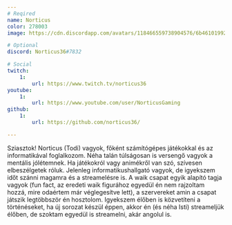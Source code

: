 ```yaml
---
# Reqired
name: Norticus
color: 278003
image: https://cdn.discordapp.com/avatars/118466559738904576/6b4610199259efab8493cafb3e049938.webp

# Optional
discord: Norticus36#7832

# Social
twitch: 
    1:
        url: https://www.twitch.tv/norticus36
youtube: 
    1: 
        url: https://www.youtube.com/user/NorticusGaming
github:
    1:
        url: https://github.com/norticus36/

---
```


Sziasztok! Norticus (Todi) vagyok, főként számítógépes játékokkal és az informatikával foglalkozom. Néha talán túlságosan is versengő vagyok a mentális jólétemnek. Ha játékokról vagy animékről van szó, szívesen elbeszélgetek róluk. Jelenleg informatikushallgató vagyok, de igyekszem időt szánni magamra és a streamelésre is. A waik csapat egyik alapító tagja vagyok (fun fact, az eredeti waik figurához egyedül én nem rajzoltam hozzá, mire odaértem már véglegesítve lett), a szervereket amin a csapat játszik legtöbbször én hosztolom. Igyekszem élőben is közvetíteni a történéseket, ha új sorozat készül éppen, akkor én (és néha Isti) streameljük élőben, de szoktam egyedül is streamelni, akár angolul is.